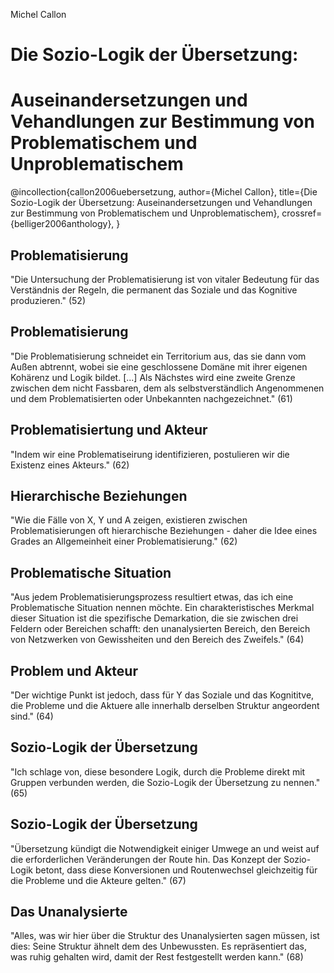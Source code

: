 Michel Callon

# Die Sozio-Logik der Übersetzung:
# Auseinandersetzungen und Vehandlungen zur Bestimmung von Problematischem und Unproblematischem

@incollection{callon2006uebersetzung,
 author={Michel Callon}, 
 title={Die Sozio-Logik der Übersetzung: Auseinandersetzungen und Vehandlungen zur Bestimmung von Problematischem und Unproblematischem}, 
 crossref={belliger2006anthology},
}

## Problematisierung
"Die Untersuchung der Problematisierung ist von vitaler Bedeutung für das Verständnis der  Regeln, die permanent das Soziale und das Kognitive produzieren." (52)

## Problematisierung
"Die Problematisierung schneidet ein Territorium aus, das sie dann vom Außen abtrennt, wobei sie eine geschlossene Domäne mit ihrer eigenen Kohärenz und Logik bildet. [...] Als Nächstes wird eine zweite Grenze zwischen dem nicht Fassbaren, dem als selbstverständlich Angenommenen und dem Problematisierten oder Unbekannten nachgezeichnet." (61)

## Problematisiertung und Akteur
"Indem wir eine Problematiseirung identifizieren, postulieren wir die Existenz eines Akteurs." (62)

## Hierarchische Beziehungen
"Wie die Fälle von X, Y und A zeigen, existieren zwischen Problematisierungen oft hierarchische Beziehungen - daher die Idee eines Grades an Allgemeinheit einer Problematisierung." (62)

## Problematische Situation
"Aus jedem Problematisierungsprozess resultiert etwas, das ich eine Problematische Situation nennen möchte. Ein charakteristisches Merkmal dieser Situation ist die spezifische Demarkation, die sie zwischen drei Feldern oder Bereichen schafft: den unanalysierten Bereich, den Bereich von Netzwerken von Gewissheiten und den Bereich des Zweifels." (64)

## Problem und Akteur
"Der wichtige Punkt ist jedoch, dass für Y das Soziale und das Kognititve, die Probleme und die Aktuere alle innerhalb derselben Struktur angeordent sind." (64)

## Sozio-Logik der Übersetzung
"Ich schlage von, diese besondere Logik, durch die Probleme direkt mit Gruppen verbunden werden, die Sozio-Logik der Übersetzung zu nennen." (65)

## Sozio-Logik der Übersetzung
"Übersetzung kündigt die Notwendigkeit einiger Umwege an und weist auf die erforderlichen Veränderungen der Route hin. Das Konzept der Sozio-Logik betont, dass diese Konversionen und Routenwechsel gleichzeitig für die Probleme und die Akteure gelten." (67)

## Das Unanalysierte
"Alles, was wir hier über die Struktur des Unanalysierten sagen müssen, ist dies: Seine Struktur ähnelt dem des Unbewussten. Es repräsentiert das, was ruhig gehalten wird, damit der Rest festgestellt werden kann." (68)

